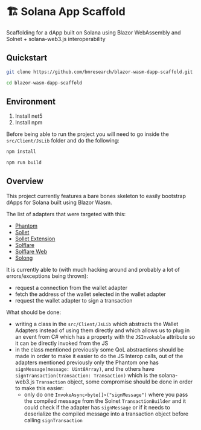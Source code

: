 # 🏗 Solana App Scaffold
Scaffolding for a dApp built on Solana using Blazor WebAssembly and Solnet + solana-web3.js interoperability

## Quickstart

```bash
git clone https://github.com/bmresearch/blazor-wasm-dapp-scaffold.git

cd blazor-wasm-dapp-scaffold
```

## Environment

1. Install net5
2. Install npm

Before being able to run the project you will need to go inside the `src/Client/JsLib` folder and do the following:

```bash
npm install

npm run build
```

## Overview

This project currently features a bare bones skeleton to easily bootstrap dApps for Solana built using Blazor Wasm.

The list of adapters that were targeted with this:
- [Phantom](https://github.com/solana-labs/wallet-adapter/tree/master/packages/phantom)
- [Sollet](https://github.com/solana-labs/wallet-adapter/tree/master/packages/sollet)
- [Sollet Extension](https://github.com/solana-labs/wallet-adapter/tree/master/packages/sollet)
- [Solflare](https://github.com/solana-labs/wallet-adapter/tree/master/packages/solflare)
- [Solflare Web](https://github.com/solana-labs/wallet-adapter/tree/master/packages/sollet)
- [Solong](https://github.com/solana-labs/wallet-adapter/tree/master/packages/solong)


It is currently able to (with much hacking around and probably a lot of errors/exceptions being thrown):
- request a connection from the wallet adapter
- fetch the address of the wallet selected in the wallet adapter
- request the wallet adapter to sign a transaction

What should be done:
- writing a class in the `src/Client/JsLib` which abstracts the Wallet Adapters instead of using them directly and 
which allows us to plug in an event from C# which has a property with the `JSInvokable` attribute so it can be directly invoked from the JS
- in the class mentioned previously some QoL abstractions should be made in order to make it easier to do the JS Interop calls, 
out of the adapters mentioned previously only the Phantom one has `signMessage(message: Uint8Array)`, and the others have `signTransaction(transaction: Transaction)`
which is the solana-web3.js `Transaction` object, some compromise should be done in order to make this easier:
  - only do one `InvokeAsync<byte[]>("signMessage")` where you pass the compiled message from the Solnet `TransactionBuilder` and it could check
  if the adapter has `signMessage` or if it needs to deserialize the compiled message into a transaction object before calling `signTransaction`

